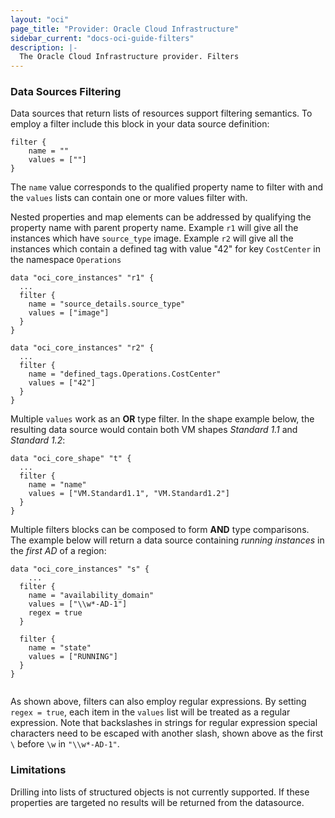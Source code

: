```yaml
---
layout: "oci"
page_title: "Provider: Oracle Cloud Infrastructure"
sidebar_current: "docs-oci-guide-filters"
description: |-
  The Oracle Cloud Infrastructure provider. Filters
---
```

### Data Sources Filtering

Data sources that return lists of resources support filtering semantics. 
To employ a filter include this block in your data source definition:

```hcl
filter {
	name = ""
	values = [""]
}
```

The `name` value corresponds to the qualified property name to filter with
and the `values` lists can contain one or more values filter with.  

Nested properties and map elements can be addressed by qualifying the property name with parent property name.
Example `r1` will give all the instances which have `source_type` image.
Example `r2` will give all the instances which contain a defined tag with value "42" for key `CostCenter` in the namespace `Operations`

```hcl
data "oci_core_instances" "r1" {
  ...
  filter {
    name = "source_details.source_type"
    values = ["image"]
  }
}

data "oci_core_instances" "r2" {
  ...
  filter {
    name = "defined_tags.Operations.CostCenter"
    values = ["42"]
  }
}

```

Multiple `values` work as an **OR** type filter. In the shape 
example below, the resulting data source would contain both VM 
shapes _Standard 1.1_ and _Standard 1.2_:

```hcl
data "oci_core_shape" "t" {
  ...
  filter {
    name = "name"
    values = ["VM.Standard1.1", "VM.Standard1.2"]
  }
}
```

Multiple filters blocks can be composed to form **AND** type comparisons. The example below will return a data source containing 
_running instances_ in the _first AD_ of a region:

```hcl
data "oci_core_instances" "s" {
	...
  filter {
    name = "availability_domain"
    values = ["\\w*-AD-1"]
    regex = true
  }

  filter {
    name = "state"
    values = ["RUNNING"]
  }
}
        
```

As shown above, filters can also employ regular expressions. By setting
`regex = true`, each item in the `values` list will be treated as a 
regular expression. Note that backslashes in strings for regular
expression special characters need to be escaped with another slash,
shown above as the first `\` before `\w` in `"\\w*-AD-1"`.

### Limitations
Drilling into lists of structured objects is not currently supported. If these properties are targeted no results will be returned from the datasource.
